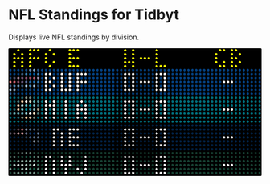 # NFL Standings for Tidbyt

Displays live NFL standings by division.

![NFL Standings for Tidbyt](screenshot.png)


